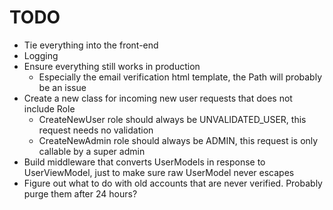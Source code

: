 # TODO
- Tie everything into the front-end
- Logging
- Ensure everything still works in production
  - Especially the email verification html template, the Path will probably be an issue
- Create a new class for incoming new user requests that does not include Role
  - CreateNewUser role should always be UNVALIDATED_USER, this request needs no validation
  - CreateNewAdmin role should always be ADMIN, this request is only callable by a super admin
- Build middleware that converts UserModels in response to UserViewModel, just to make sure raw UserModel never escapes
- Figure out what to do with old accounts that are never verified. Probably purge them after 24 hours?